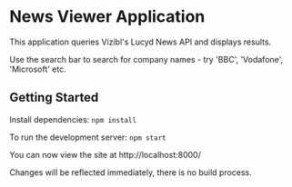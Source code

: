 # News Viewer Application

This application queries Vizibl's Lucyd News API and displays results.

Use the search bar to search for company names - try 'BBC', 'Vodafone', 'Microsoft' etc.

## Getting Started

Install dependencies: `npm install`

To run the development server: `npm start`

You can now view the site at http://localhost:8000/

Changes will be reflected immediately, there is no build process.
